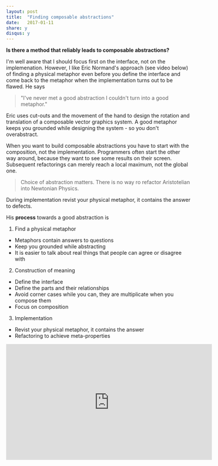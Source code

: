 ```yaml
---
layout: post
title:  "Finding composable abstractions"
date:   2017-01-11
share: y
disqus: y
---
```


**Is there a method that reliably leads to composable abstractions?**

I'm well aware that I should focus first on the interface, not on the implemenation. However, I like Eric Normand's approach (see video below) of finding a physical metaphor even before you define the interface and come back to the metaphor when the implementation turns out to be flawed. He says

> "I've never met a good abstraction I couldn't turn into a good metaphor."

Eric uses cut-outs and the movement of the hand to design the rotation and translation of a composable vector graphics system. A good metaphor keeps you grounded while designing the system - so you don't overabstract.

When you want to build composable abstractions you have to start with the composition, not the implementation. Programmers often start the other way around, because they want to see some results on their screen. Subsequent refactorings can merely reach a local maximum, not the global one.

> Choice of abstraction matters. There is no way ro refactor Aristotelian into Newtonian Physics.

During implementation revist your physical metaphor, it contains the answer to defects.

His **process** towards a good abstraction is

1. Find a physical metaphor
  - Metaphors contain answers to questions
  - Keep you grounded while abstracting
  - It is easier to talk about real things that people can agree or disagree with
2. Construction of meaning
  - Define the interface
  - Define the parts and their relationships
  - Avoid corner cases while you can, they are multiplicate when you compose them
  - Focus on composition
3. Implementation
  - Revist your physical metaphor, it contains the answer
  - Refactoring to achieve meta-properties

<div class='video'>
  <iframe width="560" height="315" src="https://www.youtube.com/embed/jJIUoaIvD20" frameborder="0" allowfullscreen></iframe>
</div>
